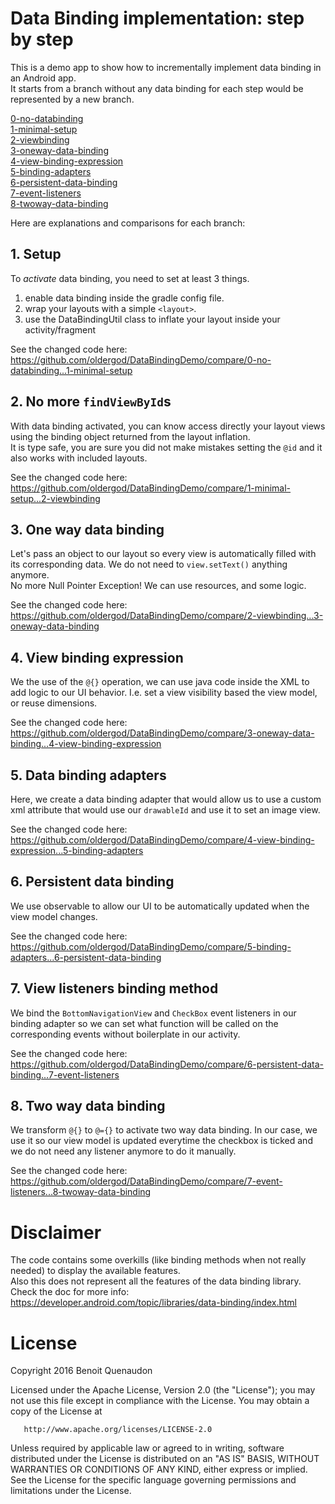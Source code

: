 # Data Binding implementation: step by step

This is a demo app to show how to incrementally implement data binding in an Android app.  
It starts from a branch without any data binding for each step would be represented by a new branch.

[0-no-databinding](https://github.com/oldergod/DataBindingDemo/tree/0-no-databinding)  
[1-minimal-setup](https://github.com/oldergod/DataBindingDemo/tree/1-minimal-setup)  
[2-viewbinding](https://github.com/oldergod/DataBindingDemo/tree/2-viewbinding)  
[3-oneway-data-binding](https://github.com/oldergod/DataBindingDemo/tree/3-oneway-data-binding)  
[4-view-binding-expression](https://github.com/oldergod/DataBindingDemo/tree/4-view-binding-expression)  
[5-binding-adapters](https://github.com/oldergod/DataBindingDemo/tree/5-binding-adapters)  
[6-persistent-data-binding](https://github.com/oldergod/DataBindingDemo/tree/6-persistent-data-binding)  
[7-event-listeners](https://github.com/oldergod/DataBindingDemo/tree/7-event-listeners)  
[8-twoway-data-binding](https://github.com/oldergod/DataBindingDemo/tree/8-twoway-data-binding)  

Here are explanations and comparisons for each branch:

## 1. Setup

To _activate_ data binding, you need to set at least 3 things.

 1. enable data binding inside the gradle config file.
 2. wrap your layouts with a simple `<layout>`.
 3. use the DataBindingUtil class to inflate your layout inside your activity/fragment

See the changed code here: https://github.com/oldergod/DataBindingDemo/compare/0-no-databinding...1-minimal-setup

## 2. No more `findViewById`s

With data binding activated, you can know access directly your layout views using the binding object returned from the layout inflation.  
It is type safe, you are sure you did not make mistakes setting the `@id` and it also works with included layouts.

See the changed code here: https://github.com/oldergod/DataBindingDemo/compare/1-minimal-setup...2-viewbinding

## 3. One way data binding

Let's pass an object to our layout so every view is automatically filled with its corresponding data. We do not need to `view.setText()` anything anymore.  
No more Null Pointer Exception! We can use resources, and some logic.

See the changed code here: https://github.com/oldergod/DataBindingDemo/compare/2-viewbinding...3-oneway-data-binding

## 4. View binding expression

We the use of the `@{}` operation, we can use java code inside the XML to add logic to our UI behavior. I.e. set a view visibility based the view model, or reuse dimensions.

See the changed code here: https://github.com/oldergod/DataBindingDemo/compare/3-oneway-data-binding...4-view-binding-expression

## 5. Data binding adapters

Here, we create a data binding adapter that would allow us to use a custom xml attribute that would use our `drawableId` and use it to set an image view.

See the changed code here: https://github.com/oldergod/DataBindingDemo/compare/4-view-binding-expression...5-binding-adapters

## 6. Persistent data binding

We use observable to allow our UI to be automatically updated when the view model changes.

See the changed code here: https://github.com/oldergod/DataBindingDemo/compare/5-binding-adapters...6-persistent-data-binding

## 7. View listeners binding method

We bind the `BottomNavigationView` and `CheckBox` event listeners in our binding adapter so we can set what function will be called on the corresponding events without boilerplate in our activity.

See the changed code here: https://github.com/oldergod/DataBindingDemo/compare/6-persistent-data-binding...7-event-listeners

## 8. Two way data binding

We transform `@{}` to `@={}` to activate two way data binding. In our case, we use it so our view model is updated everytime the checkbox is ticked and we do not need any listener anymore to do it manually.

See the changed code here: https://github.com/oldergod/DataBindingDemo/compare/7-event-listeners...8-twoway-data-binding

# Disclaimer

The code contains some overkills (like binding methods when not really needed) to display the available features.  
Also this does not represent all the features of the data binding library. Check the doc for more info: https://developer.android.com/topic/libraries/data-binding/index.html

# License

   Copyright 2016 Benoit Quenaudon

   Licensed under the Apache License, Version 2.0 (the "License");
   you may not use this file except in compliance with the License.
   You may obtain a copy of the License at

       http://www.apache.org/licenses/LICENSE-2.0

   Unless required by applicable law or agreed to in writing, software
   distributed under the License is distributed on an "AS IS" BASIS,
   WITHOUT WARRANTIES OR CONDITIONS OF ANY KIND, either express or implied.
   See the License for the specific language governing permissions and
   limitations under the License.